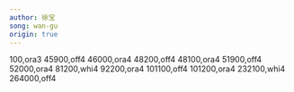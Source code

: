 ```yaml
---
author: 徐宝
song: wan-gu
origin: true
---
```

100,ora3
45900,off4
46000,ora4
48200,off4
48100,ora4
51900,off4
52000,ora4
81200,whi4
92200,ora4
101100,off4
101200,ora4
232100,whi4
264000,off4